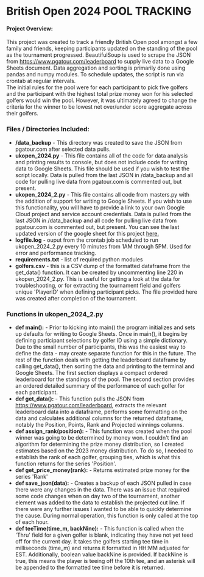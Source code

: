 # British Open 2024 POOL TRACKING
#### Project Overview:
This project was created to track a friendly British Open pool amongst a few family and friends, keeping participants updated on the standing of the pool as the tournament progressed.  BeautifulSoup is used to scrape the JSON from https://www.pgatour.com/leaderboard to supply live data to a Google Sheets document.  Data aggregation and sorting is primarily done using pandas and numpy modules.  To schedule updates, the script is run via crontab at regular intervals.  
The initial rules for the pool were for each participant to pick five golfers and the participant with the highest total prize money won for his selected golfers would win the pool.  However, it was ultimately agreed to change the criteria for the winner to be lowest net over/under score aggregate across their golfers.
### Files / Directories Included:
- **/data_backup** - This directory was created to save the JSON from pgatour.com after selected data pulls.
- **ukopen_2024.py** - This file contains all of the code for data analysis and printing results to console, but does not include code for writing data to Google Sheets.  This file should be used if you wish to test the script locally.  Data is pulled from the last JSON in /data_backup and all code for pulling live data from pgatour.com is commented out, but present.
- **ukopen_2024_2.py** - This file contains all code from masters.py with the addition of support for writing to Google Sheets.  If you wish to use this functionality, you will have to provide a link to your own Google Cloud project and service account credentials.  Data is pulled from the last JSON in /data_backup and all code for pulling live data from pgatour.com is commented out, but present.  You can see the last updated version of the google sheet for this project [here.](https://docs.google.com/spreadsheets/d/1B82nFMxUa4ESKt3z2l8LHVPNBGMgp16tiGgOOBkjSZI/edit?gid=0#gid=0)
- **logfile.log** - ouput from the crontab job scheduled to run ukopen_2024_2.py every 10 minutes from 1AM through 5PM.  Used for error and performance tracking.
- **requirements.txt** - list of required python modules
- **golfers.csv** - this is a CSV dump of the formatted dataframe from the get_data() function.  It can be created by uncommenting line 220 in ukopen_2024_2.py.  This is useful for getting a look at the data for troubleshooting, or for extracting the tournament field and golfers unique 'PlayerID' when defining participant picks.  The file provided here was created after completion of the tournament.
### Functions in ukopen_2024_2.py
- **def main():** - Prior to kicking into main() the program initializes and sets up defaults for writing to Google Sheets.  Once in main(), it begins by defining participant selections by golfer ID using a simple dictionary.  Due to the small number of participants, this was the easiest way to define the data - may create separate function for this in the future.  The rest of the function deals with getting the leaderboard dataframe by calling get_data(), then sorting the data and printing to the terminal and Google Sheets.  The first section displays a compact ordered leaderboard for the standings of the pool.  The second section provides an ordered detailed summary of the performance of each golfer for each participant.
- **def get_data():** - This function pulls the JSON from https://www.pgatour.com/leaderboard, extracts the relevant leaderboard data into a dataframe, performs some formatting on the data and calculates additional columns for the returned dataframe, notably the Position, Points, Rank and Projected winnings columns.
- **def assign_rank(position):** - This function was created when the pool winner was going to be determined by money won.  I couldn't find an algorithm for determining the prize money distribution, so I created estimates based on the 2023 money distribution.  To do so, I needed to establish the rank of each golfer, grouping ties, which is what this function returns for the series 'Position'.
- **def get_price_money(rank):** - Returns estimated prize money for the series 'Rank'
- **def save_json(data):** - Creates a backup of each JSON pulled in case there were any changes in the data.  There was an issue that required some code changes when on day two of the tournament, another element was added to the data to establish the projected cut line.  If there were any further issues I wanted to be able to quickly determine the cause.  During normal operation, this function is only called at the top of each hour.
- **def teeTime(time_m, backNine):** - This function is called when the 'Thru' field for a given golfer is blank, indicating they have not yet teed off for the current day.  It takes the golfers starting tee time in milliseconds (time_m) and returns it formatted in HH:MM adjusted for EST.  Additionally, boolean value backNine is provided.  If backNine is true, this means the player is teeing off the 10th tee, and an asterisk will be appended to the formatted tee time before it is returned.
